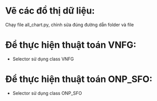 # Vẽ các đồ thị dữ liệu:
Chạy file all_chart.py, chỉnh sửa đúng đường dẫn folder và file

# Để thực hiện thuật toán VNFG:
+ Selector sử dụng class VNFG

# Để thực hiện thuật toán ONP_SFO:
+ Selector sử dụng class ONP_SFO
